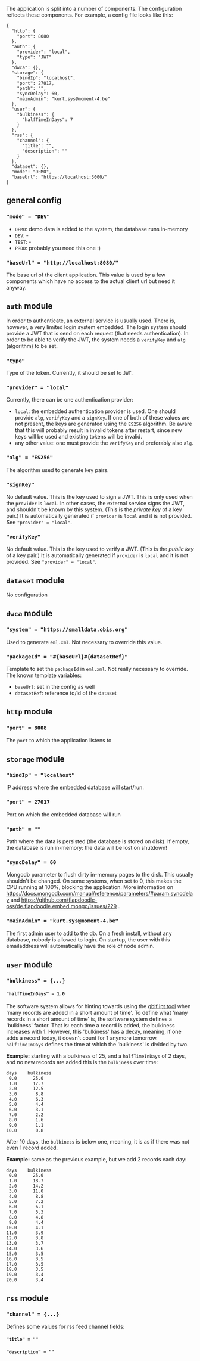 The application is split into a number of components. The configuration reflects these components. For example, a config file looks like this:

```
{
  "http": {
    "port": 8080
  },
  "auth": {
    "provider": "local",
    "type": "JWT"
  },
  "dwca": {},
  "storage": {
    "bindIp": "localhost",
    "port": 27017,
    "path": "",
    "syncDelay": 60,
    "mainAdmin": "kurt.sys@moment-4.be"
  },
  "user": {
    "bulkiness": {
      "halfTimeInDays": 7
    }
  },
  "rss": {
    "channel": {
      "title": "",
      "description": ""
    }
  },
  "dataset": {},
  "mode": "DEMO",
  "baseUrl": "https://localhost:3000/"
}
```

## general config

### `"mode" = "DEV"`

* `DEMO`: demo data is added to the system, the database runs in-memory
* `DEV`: -
* `TEST`: -
* `PROD`: probably you need this one :)

### `"baseUrl" = "http://localhost:8080/"`

The base url of the client application. This value is used by a few components which have no access to the actual client url but need it anyway. 

## `auth` module

In order to authenticate, an external service is usually used. There is, however, a very limited login system embedded. The login system should provide a JWT that is send on each request (that needs authentication). In order to be able to verify the JWT, the system needs a `verifyKey` and `alg` (algorithm) to be set.

### `"type"`

Type of the token. Currently, it should be set to `JWT`.

### `"provider" = "local"`

Currently, there can be one authentication provider:
* `local`: the embedded authentication provider is used. One should provide `alg`, `verifyKey` and a `signKey`. If one of both of these values are not present, the keys are generated using the `ES256` algorithm. Be aware that this will probably result in invalid tokens after restart, since new keys will be used and existing tokens will be invalid.
* any other value: one must provide the `verifyKey` and preferably also `alg`.

### `"alg" = "ES256"`

The algorithm used to generate key pairs.

### `"signKey"`

No default value. This is the key used to sign a JWT. This is only used when the `provider` is `local`. In other cases, the external service signs the JWT, and shouldn't be known by this system. (This is the _private key_ of a key pair.)
It is automatically generated if `provider` is `local` and it is not provided. See `"provider" = "local"`.

### `"verifyKey"`

No default value. This is the key used to verify a JWT. (This is the _public key_ of a key pair.)
It is automatically generated if `provider` is `local` and it is not provided. See `"provider" = "local"`.

## `dataset` module

No configuration

## `dwca` module

### `"system" = "https://smalldata.obis.org"`

Used to generate `eml.xml`. Not necessary to override this value.

### `"packageId" = "#{baseUrl}#{datasetRef}"`

Template to set the `packageId` in `eml.xml`. Not really necessary to override. The known template variables:
* `baseUrl`: set in the config as well
* `datasetRef`: reference to/id of the dataset

## `http` module

### `"port" = 8008`

The `port` to which the application listens to

## `storage` module

### `"bindIp" = "localhost"`

IP address where the embedded database will start/run.

### `"port" = 27017`

Port on which the embedded database will run

### `"path" = ""`

Path where the data is persisted (the database is stored on disk). If empty, the database is run in-memory: the data will be lost on shutdown!

### `"syncDelay" = 60`

Mongodb parameter to flush dirty in-memory pages to the disk. This usually shouldn't be changed. On some systems, when set to 0, this makes the CPU running at 100%, blocking the application. More information on https://docs.mongodb.com/manual/reference/parameters/#param.syncdelay and https://github.com/flapdoodle-oss/de.flapdoodle.embed.mongo/issues/229 .

### `"mainAdmin" = "kurt.sys@moment-4.be"`

The first admin user to add to the db. On a fresh install, without any database, nobody is allowed to login. On startup, the user with this emailaddress will automatically have the role of node admin.

## `user` module

### `"bulkiness" = {...}`

#### `"halfTimeInDays" = 1.0`

The software system allows for hinting towards using the [gbif ipt tool](https://www.gbif.org/ipt) when 'many records are added in a short amount of time'. To define what 'many records in a short amount of time' is, the software system defines a 'bulkiness' factor. That is: each time a record is added, the bulkiness increases with 1. However, this 'bulkiness' has a decay, meaning, if one adds a record today, it doesn't count for 1 anymore tomorrow.
`halfTimeInDays` defines the time at which the 'bulkiness' is divided by two. 

**Example:** starting with a bulkiness of 25, and a `halfTimeInDays` of 2 days, and no new records are added this is the `bulkiness` over time:
```
days	bulkiness
 0.0	  25.0
 1.0	  17.7
 2.0	  12.5
 3.0	   8.8
 4.0	   6.3
 5.0	   4.4
 6.0	   3.1
 7.0	   2.2
 8.0	   1.6
 9.0	   1.1
10.0	   0.8
```

After 10 days, the `bulkiness` is below one, meaning, it is as if there was not even 1 record added.


**Example:** same as the previous example, but we add 2 records each day:

```
days	bulkiness
 0.0	  25.0
 1.0	  18.7
 2.0	  14.2
 3.0	  11.0
 4.0	   8.8
 5.0	   7.2
 6.0	   6.1
 7.0	   5.3
 8.0	   4.8
 9.0	   4.4
10.0	   4.1
11.0	   3.9
12.0	   3.8
13.0	   3.7
14.0	   3.6
15.0	   3.5
16.0	   3.5
17.0	   3.5
18.0	   3.5
19.0	   3.4
20.0	   3.4
```

## `rss` module

### `"channel" = {...}`

Defines some values for rss feed channel fields:

#### `"title" = ""`

#### `"description" = ""`
